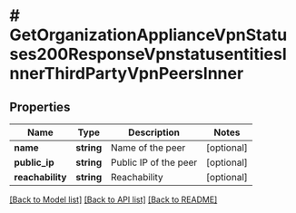 # # GetOrganizationApplianceVpnStatuses200ResponseVpnstatusentitiesInnerThirdPartyVpnPeersInner

## Properties

Name | Type | Description | Notes
------------ | ------------- | ------------- | -------------
**name** | **string** | Name of the peer | [optional]
**public_ip** | **string** | Public IP of the peer | [optional]
**reachability** | **string** | Reachability | [optional]

[[Back to Model list]](../../README.md#models) [[Back to API list]](../../README.md#endpoints) [[Back to README]](../../README.md)

